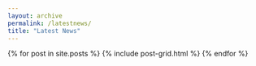 ```yaml
---
layout: archive
permalink: /latestnews/
title: "Latest News"
---
```


<div class="tiles">
{% for post in site.posts %}
	{% include post-grid.html %}
{% endfor %}
</div><!-- /.tiles -->